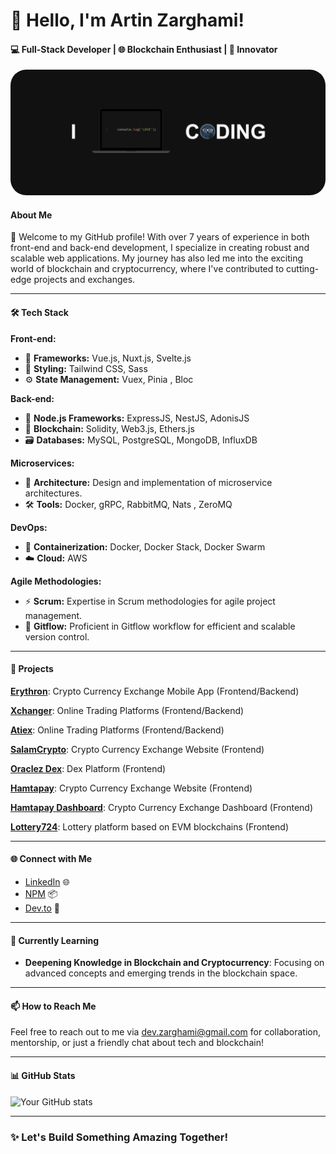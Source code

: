 # 👋 Hello, I'm Artin Zarghami!

#### 💻 Full-Stack Developer | 🌐 Blockchain Enthusiast | 🚀 Innovator

<img style="border-radius: 25px;" src="cover.jpg" alt="banner that says Dev.zarghami - software engineer">

#### About Me

👋 Welcome to my GitHub profile! With over 7 years of experience in both front-end and back-end development, I specialize in creating robust and scalable web applications. My journey has also led me into the exciting world of blockchain and cryptocurrency, where I've contributed to cutting-edge projects and exchanges.

---

#### 🛠️ Tech Stack

**Front-end:**
- 🌟 **Frameworks:** Vue.js, Nuxt.js, Svelte.js
- 🎨 **Styling:** Tailwind CSS, Sass
- ⚙️ **State Management:** Vuex, Pinia , Bloc

**Back-end:**
- 🚀 **Node.js Frameworks:** ExpressJS, NestJS, AdonisJS
- 🔗 **Blockchain:** Solidity, Web3.js, Ethers.js
- 🗃️ **Databases:** MySQL, PostgreSQL, MongoDB, InfluxDB

**Microservices:**
- 🔄 **Architecture:** Design and implementation of microservice architectures.
- 🛠️ **Tools:** Docker, gRPC, RabbitMQ, Nats , ZeroMQ

**DevOps:**
- 🐳 **Containerization:** Docker, Docker Stack, Docker Swarm
- ☁️ **Cloud:** AWS

**Agile Methodologies:**
- ⚡ **Scrum:** Expertise in Scrum methodologies for agile project management.
- 🌱 **Gitflow:** Proficient in Gitflow workflow for efficient and scalable version control.

---

#### 🚀 Projects

**[Erythron](https://pwa.erythron.net/)**: Crypto Currency Exchange Mobile App (Frontend/Backend)

**[Xchanger](https://xchanger.uk/)**: Online Trading Platforms (Frontend/Backend)

**[Atiex](https://atiex.uk/)**: Online Trading Platforms (Frontend/Backend)

**[SalamCrypto](https://salamcrypto.net/)**: Crypto Currency Exchange Website (Frontend)

**[Oraclez Dex](https://odex.oraclez.xyz/)**: Dex Platform (Frontend)

**[Hamtapay](https://hamtapay.net/)**: Crypto Currency Exchange Website (Frontend)

**[Hamtapay Dashboard](https://panel.hamtapay.net/login)**: Crypto Currency Exchange Dashboard (Frontend)

**[Lottery724](https://testnet.lottery724.com/)**: Lottery platform based on EVM blockchains (Frontend)

---

#### 🌐 Connect with Me

- [LinkedIn](https://www.linkedin.com/in/) 🌐
- [NPM](https://www.npmjs.com/~dev.zarghami) 📦
- [Dev.to](https://dev.to/dev_zarghami) 📝

---

#### 🌱 Currently Learning

- **Deepening Knowledge in Blockchain and Cryptocurrency**: Focusing on advanced concepts and emerging trends in the blockchain space.

---

#### 📫 How to Reach Me

Feel free to reach out to me via [dev.zarghami@gmail.com](mailto:dev.zarghami@gmail.com) for collaboration, mentorship, or just a friendly chat about tech and blockchain!

---

#### 📊 GitHub Stats

![Your GitHub stats](https://github-readme-stats.vercel.app/api?username=devzarghami&show_icons=true&theme=radical)

---

### ✨ Let's Build Something Amazing Together!
